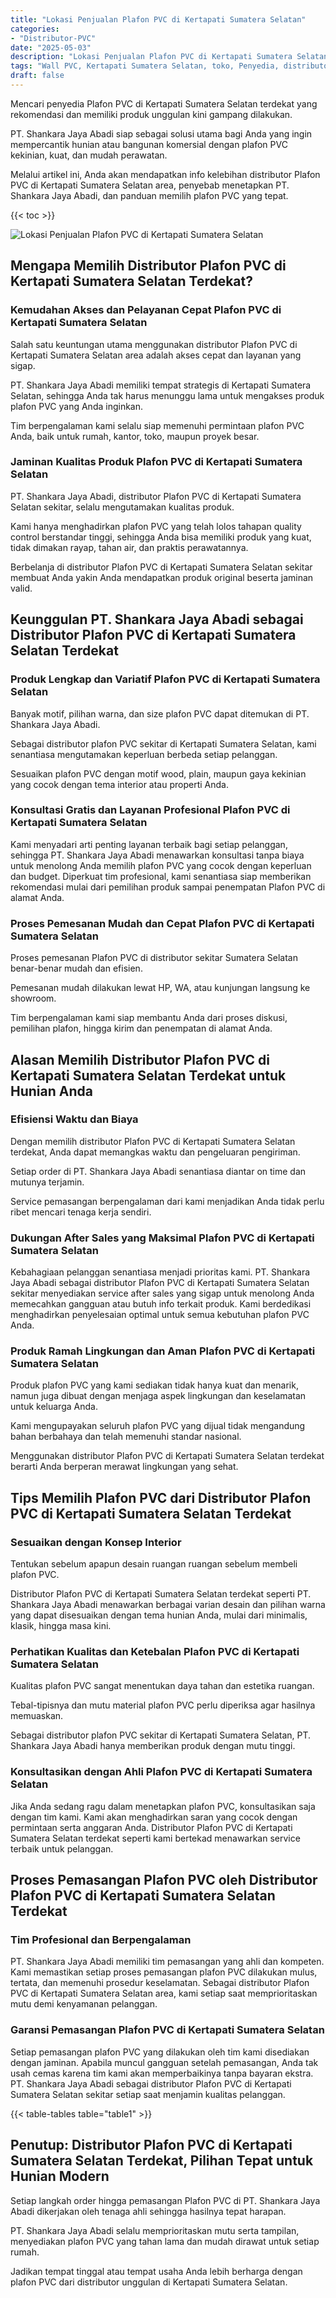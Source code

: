 ```yaml
---
title: "Lokasi Penjualan Plafon PVC di Kertapati Sumatera Selatan"
categories: 
- "Distributor-PVC"
date: "2025-05-03"
description: "Lokasi Penjualan Plafon PVC di Kertapati Sumatera Selatan untuk tempat tinggal, perkantoran, serta ritel. Produk berkualitas, pilihan motif, warna menarik, dengan layanan penempatan dikerjakan oleh tim ahli serta garansi resmi!|Servis penyediaan Plafon PVC di Kertapati Sumatera Selatan untuk keperluan rumah, office, maupun ritel, dengan material terbaik dan pemasangan oleh tim berpengalaman serta kepastian resmi.|Alternatif Plafon PVC di Kertapati Sumatera Selatan yang terpercaya bagi tempat tinggal, kantor, serta gerai, dengan material terbaik dan penempatan ditangani oleh teknisi profesional serta jaminan resmi.|Penyediaan Plafon PVC di Kertapati Sumatera Selatan bagi tempat tinggal, perkantoran, serta ritel, dengan panel berkualitas dan pemasangan ditangani oleh tenaga ahli profesional, dilengkapi beserta garansi resmi.}"
tags: "Wall PVC, Kertapati Sumatera Selatan, toko, Penyedia, distributor"
draft: false
---
```


Mencari penyedia Plafon PVC di Kertapati Sumatera Selatan terdekat yang rekomendasi dan memiliki produk unggulan kini gampang dilakukan.

PT. Shankara Jaya Abadi siap sebagai solusi utama bagi Anda yang ingin mempercantik hunian atau bangunan komersial dengan plafon PVC kekinian, kuat, dan mudah perawatan.

Melalui artikel ini, Anda akan mendapatkan info kelebihan distributor Plafon PVC di Kertapati Sumatera Selatan area, penyebab menetapkan PT. Shankara Jaya Abadi, dan panduan memilih plafon PVC yang tepat.

{{< toc >}}

![Lokasi Penjualan Plafon PVC di Kertapati Sumatera Selatan](/images/Distributor-PVC/Lokasi-Penjualan-Plafon-PVC-di-Kertapati-Sumatera-Selatan.png)


## Mengapa Memilih Distributor Plafon PVC di Kertapati Sumatera Selatan Terdekat?

### Kemudahan Akses dan Pelayanan Cepat Plafon PVC di Kertapati Sumatera Selatan

Salah satu keuntungan utama menggunakan distributor Plafon PVC di Kertapati Sumatera Selatan area adalah akses cepat dan layanan yang sigap.

PT. Shankara Jaya Abadi memiliki tempat strategis di Kertapati Sumatera Selatan, sehingga Anda tak harus menunggu lama untuk mengakses produk plafon PVC yang Anda inginkan.

Tim berpengalaman kami selalu siap memenuhi permintaan plafon PVC Anda, baik untuk rumah, kantor, toko, maupun proyek besar.

### Jaminan Kualitas Produk Plafon PVC di Kertapati Sumatera Selatan

PT. Shankara Jaya Abadi, distributor Plafon PVC di Kertapati Sumatera Selatan sekitar, selalu mengutamakan kualitas produk.

Kami hanya menghadirkan plafon PVC yang telah lolos tahapan quality control berstandar tinggi, sehingga Anda bisa memiliki produk yang kuat, tidak dimakan rayap, tahan air, dan praktis perawatannya.

Berbelanja di distributor Plafon PVC di Kertapati Sumatera Selatan sekitar membuat Anda yakin Anda mendapatkan produk original beserta jaminan valid.

## Keunggulan PT. Shankara Jaya Abadi sebagai Distributor Plafon PVC di Kertapati Sumatera Selatan Terdekat

### Produk Lengkap dan Variatif Plafon PVC di Kertapati Sumatera Selatan

Banyak motif, pilihan warna, dan size plafon PVC dapat ditemukan di PT. Shankara Jaya Abadi.

Sebagai distributor plafon PVC sekitar di Kertapati Sumatera Selatan, kami senantiasa mengutamakan keperluan berbeda setiap pelanggan.

Sesuaikan plafon PVC dengan motif wood, plain, maupun gaya kekinian yang cocok dengan tema interior atau properti Anda.

### Konsultasi Gratis dan Layanan Profesional Plafon PVC di Kertapati Sumatera Selatan

Kami menyadari arti penting layanan terbaik bagi setiap pelanggan, sehingga PT. Shankara Jaya Abadi menawarkan konsultasi tanpa biaya untuk menolong Anda memilih plafon PVC yang cocok dengan keperluan dan budget. Diperkuat tim profesional, kami senantiasa siap memberikan rekomendasi mulai dari pemilihan produk sampai penempatan Plafon PVC di alamat Anda.

### Proses Pemesanan Mudah dan Cepat Plafon PVC di Kertapati Sumatera Selatan

Proses pemesanan Plafon PVC di distributor sekitar Sumatera Selatan benar-benar mudah dan efisien.

Pemesanan mudah dilakukan lewat HP, WA, atau kunjungan langsung ke showroom.

Tim berpengalaman kami siap membantu Anda dari proses diskusi, pemilihan plafon, hingga kirim dan penempatan di alamat Anda.

## Alasan Memilih Distributor Plafon PVC di Kertapati Sumatera Selatan Terdekat untuk Hunian Anda

### Efisiensi Waktu dan Biaya

Dengan memilih distributor Plafon PVC di Kertapati Sumatera Selatan terdekat, Anda dapat memangkas waktu dan pengeluaran pengiriman.

Setiap order di PT. Shankara Jaya Abadi senantiasa diantar on time dan mutunya terjamin.

Service pemasangan berpengalaman dari kami menjadikan Anda tidak perlu ribet mencari tenaga kerja sendiri.

### Dukungan After Sales yang Maksimal Plafon PVC di Kertapati Sumatera Selatan

Kebahagiaan pelanggan senantiasa menjadi prioritas kami. PT. Shankara Jaya Abadi sebagai distributor Plafon PVC di Kertapati Sumatera Selatan sekitar menyediakan service after sales yang sigap untuk menolong Anda memecahkan gangguan atau butuh info terkait produk. Kami berdedikasi menghadirkan penyelesaian optimal untuk semua kebutuhan plafon PVC Anda.

### Produk Ramah Lingkungan dan Aman Plafon PVC di Kertapati Sumatera Selatan

Produk plafon PVC yang kami sediakan tidak hanya kuat dan menarik, namun juga dibuat dengan menjaga aspek lingkungan dan keselamatan untuk keluarga Anda.

Kami mengupayakan seluruh plafon PVC yang dijual tidak mengandung bahan berbahaya dan telah memenuhi standar nasional.

Menggunakan distributor Plafon PVC di Kertapati Sumatera Selatan terdekat berarti Anda berperan merawat lingkungan yang sehat.

## Tips Memilih Plafon PVC dari Distributor Plafon PVC di Kertapati Sumatera Selatan Terdekat

### Sesuaikan dengan Konsep Interior

Tentukan sebelum apapun desain ruangan ruangan sebelum membeli plafon PVC.

Distributor Plafon PVC di Kertapati Sumatera Selatan terdekat seperti PT. Shankara Jaya Abadi menawarkan berbagai varian desain dan pilihan warna yang dapat disesuaikan dengan tema hunian Anda, mulai dari minimalis, klasik, hingga masa kini.

### Perhatikan Kualitas dan Ketebalan Plafon PVC di Kertapati Sumatera Selatan

Kualitas plafon PVC sangat menentukan daya tahan dan estetika ruangan.

Tebal-tipisnya dan mutu material plafon PVC perlu diperiksa agar hasilnya memuaskan.

Sebagai distributor plafon PVC sekitar di Kertapati Sumatera Selatan, PT. Shankara Jaya Abadi hanya memberikan produk dengan mutu tinggi.

### Konsultasikan dengan Ahli Plafon PVC di Kertapati Sumatera Selatan

Jika Anda sedang ragu dalam menetapkan plafon PVC, konsultasikan saja dengan tim kami. Kami akan menghadirkan saran yang cocok dengan permintaan serta anggaran Anda. Distributor Plafon PVC di Kertapati Sumatera Selatan terdekat seperti kami bertekad menawarkan service terbaik untuk pelanggan.

## Proses Pemasangan Plafon PVC oleh Distributor Plafon PVC di Kertapati Sumatera Selatan Terdekat

### Tim Profesional dan Berpengalaman

PT. Shankara Jaya Abadi memiliki tim pemasangan yang ahli dan kompeten. Kami memastikan setiap proses pemasangan plafon PVC dilakukan mulus, tertata, dan memenuhi prosedur keselamatan. Sebagai distributor Plafon PVC di Kertapati Sumatera Selatan area, kami setiap saat memprioritaskan mutu demi kenyamanan pelanggan.

### Garansi Pemasangan Plafon PVC di Kertapati Sumatera Selatan

Setiap pemasangan plafon PVC yang dilakukan oleh tim kami disediakan dengan jaminan. Apabila muncul gangguan setelah pemasangan, Anda tak usah cemas karena tim kami akan memperbaikinya tanpa bayaran ekstra. PT. Shankara Jaya Abadi sebagai distributor Plafon PVC di Kertapati Sumatera Selatan sekitar setiap saat menjamin kualitas pelanggan.

{{< table-tables table="table1" >}}

## Penutup: Distributor Plafon PVC di Kertapati Sumatera Selatan Terdekat, Pilihan Tepat untuk Hunian Modern

Setiap langkah order hingga pemasangan Plafon PVC di PT. Shankara Jaya Abadi dikerjakan oleh tenaga ahli sehingga hasilnya tepat harapan.

PT. Shankara Jaya Abadi selalu memprioritaskan mutu serta tampilan, menyediakan plafon PVC yang tahan lama dan mudah dirawat untuk setiap rumah.

Jadikan tempat tinggal atau tempat usaha Anda lebih berharga dengan plafon PVC dari distributor unggulan di Kertapati Sumatera Selatan.